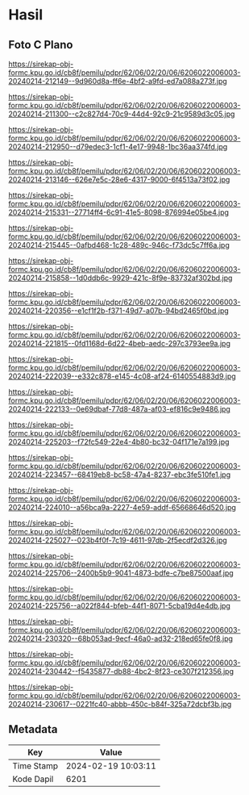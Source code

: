 # Hasil

## Foto C Plano

https://sirekap-obj-formc.kpu.go.id/cb8f/pemilu/pdpr/62/06/02/20/06/6206022006003-20240214-212149--9d960d8a-ff6e-4bf2-a9fd-ed7a088a273f.jpg

https://sirekap-obj-formc.kpu.go.id/cb8f/pemilu/pdpr/62/06/02/20/06/6206022006003-20240214-211300--c2c827d4-70c9-44d4-92c9-21c9589d3c05.jpg

https://sirekap-obj-formc.kpu.go.id/cb8f/pemilu/pdpr/62/06/02/20/06/6206022006003-20240214-212950--d79edec3-1cf1-4e17-9948-1bc36aa374fd.jpg

https://sirekap-obj-formc.kpu.go.id/cb8f/pemilu/pdpr/62/06/02/20/06/6206022006003-20240214-213146--626e7e5c-28e6-4317-9000-6f4513a73f02.jpg

https://sirekap-obj-formc.kpu.go.id/cb8f/pemilu/pdpr/62/06/02/20/06/6206022006003-20240214-215331--27714ff4-6c91-41e5-8098-876994e05be4.jpg

https://sirekap-obj-formc.kpu.go.id/cb8f/pemilu/pdpr/62/06/02/20/06/6206022006003-20240214-215445--0afbd468-1c28-489c-946c-f73dc5c7ff6a.jpg

https://sirekap-obj-formc.kpu.go.id/cb8f/pemilu/pdpr/62/06/02/20/06/6206022006003-20240214-215858--1d0ddb6c-9929-421c-8f9e-83732af302bd.jpg

https://sirekap-obj-formc.kpu.go.id/cb8f/pemilu/pdpr/62/06/02/20/06/6206022006003-20240214-220356--e1cf1f2b-f371-49d7-a07b-94bd2465f0bd.jpg

https://sirekap-obj-formc.kpu.go.id/cb8f/pemilu/pdpr/62/06/02/20/06/6206022006003-20240214-221815--0fd1168d-6d22-4beb-aedc-297c3793ee9a.jpg

https://sirekap-obj-formc.kpu.go.id/cb8f/pemilu/pdpr/62/06/02/20/06/6206022006003-20240214-222039--e332c878-e145-4c08-af24-6140554883d9.jpg

https://sirekap-obj-formc.kpu.go.id/cb8f/pemilu/pdpr/62/06/02/20/06/6206022006003-20240214-222133--0e69dbaf-77d8-487a-af03-ef816c9e9486.jpg

https://sirekap-obj-formc.kpu.go.id/cb8f/pemilu/pdpr/62/06/02/20/06/6206022006003-20240214-225203--f72fc549-22e4-4b80-bc32-04f171e7a199.jpg

https://sirekap-obj-formc.kpu.go.id/cb8f/pemilu/pdpr/62/06/02/20/06/6206022006003-20240214-223457--68419eb8-bc58-47a4-8237-ebc3fe510fe1.jpg

https://sirekap-obj-formc.kpu.go.id/cb8f/pemilu/pdpr/62/06/02/20/06/6206022006003-20240214-224010--a56bca9a-2227-4e59-addf-65668646d520.jpg

https://sirekap-obj-formc.kpu.go.id/cb8f/pemilu/pdpr/62/06/02/20/06/6206022006003-20240214-225027--023b4f0f-7c19-4611-97db-2f5ecdf2d326.jpg

https://sirekap-obj-formc.kpu.go.id/cb8f/pemilu/pdpr/62/06/02/20/06/6206022006003-20240214-225706--2400b5b9-9041-4873-bdfe-c7be87500aaf.jpg

https://sirekap-obj-formc.kpu.go.id/cb8f/pemilu/pdpr/62/06/02/20/06/6206022006003-20240214-225756--a022f844-bfeb-44f1-8071-5cba19d4e4db.jpg

https://sirekap-obj-formc.kpu.go.id/cb8f/pemilu/pdpr/62/06/02/20/06/6206022006003-20240214-230320--68b053ad-9ecf-46a0-ad32-218ed65fe0f8.jpg

https://sirekap-obj-formc.kpu.go.id/cb8f/pemilu/pdpr/62/06/02/20/06/6206022006003-20240214-230442--f5435877-db88-4bc2-8f23-ce307f212356.jpg

https://sirekap-obj-formc.kpu.go.id/cb8f/pemilu/pdpr/62/06/02/20/06/6206022006003-20240214-230617--0221fc40-abbb-450c-b84f-325a72dcbf3b.jpg


## Metadata

| Key        | Value               |
| ---------- | ------------------- |
| Time Stamp | 2024-02-19 10:03:11 |
| Kode Dapil | 6201                |



